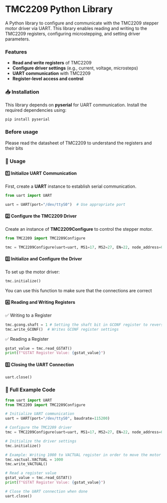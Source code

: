 
# **TMC2209 Python Library**
A Python library to configure and communicate with the TMC2209 stepper motor driver via UART. This library enables reading and writing to the TMC2209 registers, configuring microstepping, and setting driver parameters.

### __Features__
- **Read and write registers** of TMC2209
- **Configure driver settings** (e.g., current, voltage, microsteps)
- **UART communication** with TMC2209
- **Register-level access and control**
### 📥 **Installation**
This library depends on **pyserial** for UART communication. Install the required dependencies using:
```bash
pip install pyserial
```

### __Before usage__
Please read the datasheet of TMC2209 to understand the registers and their bits
### 🔧 __Usage__
#### 1️⃣ Initialize UART Communication
First, create a **UART** instance to establish serial communication.
```python
from uart import UART

uart = UART(port="/dev/ttyS0")  # Use appropriate port
```
#### 2️⃣ Configure the TMC2209 Driver
Create an instance of **TMC2209Configure** to control the stepper motor.

```python
from TMC2209 import TMC2209Configure

tmc = TMC2209Configure(uart=uart, MS1=17, MS2=27, EN=22, node_address=0x00)
```
#### 3️⃣ Initialize and Configure the Driver
To set up the motor driver:

```python
tmc.initialize()
```
You can use this function to make sure that the connections are correct
#### 4️⃣ Reading and Writing Registers
✅ Writing to a Register
```python
tmc.gcong.shaft = 1 # Setting the shaft bit in GCONF register to reverse the direction
tmc.write_GCONF()  # Writes GCONF register settings
```
✅ Reading a Register
```python
gstat_value = tmc.read_GSTAT()
print(f"GSTAT Register Value: {gstat_value}")
```
#### 5️⃣ Closing the UART Connection
```python
uart.close()
```


### 📝 __Full Example Code__

```python
from uart import UART
from TMC2209 import TMC2209Configure

# Initialize UART communication
uart = UART(port="/dev/ttyS0", baudrate=115200)

# Configure the TMC2209 driver
tmc = TMC2209Configure(uart=uart, MS1=17, MS2=27, EN=22, node_address=0x00)

# Initialize the driver settings
tmc.initialize()

# Example: Writing 1000 to VACTUAL register in order to move the motor
tmc.vactual.VACTUAL = 1000
tmc.write_VACTUAL()

# Read a register value
gstat_value = tmc.read_GSTAT()
print(f"GSTAT Register Value: {gstat_value}")

# Close the UART connection when done
uart.close()
```